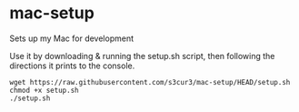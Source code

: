 # mac-setup
Sets up my Mac for development

Use it by downloading & running the setup.sh script, then following the directions it prints to the console.

    wget https://raw.githubusercontent.com/s3cur3/mac-setup/HEAD/setup.sh
    chmod +x setup.sh
    ./setup.sh
